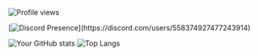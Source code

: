 ![Profile views](https://gpvc.arturio.dev/s7k1337)

[![Discord Presence](https://lanyard-profile-readme.vercel.app/api/558374927477243914?theme=light&bg=fe428e&animated=false&hideDiscrim=true&borderRadius=30px&idleMessage=prolly%20skidding%20something...)](https://discord.com/users/558374927477243914)

![Your GitHub stats](https://github-readme-stats.vercel.app/api?username=s7k1337&show_icons=true&theme=radical)
![Top Langs](https://github-readme-stats.vercel.app/api/top-langs/?username=s7k1337&layout=compact&theme=radical)

